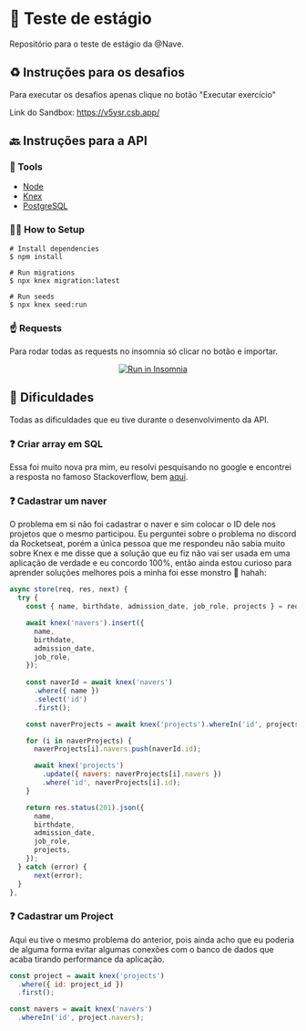 # 🧾 Teste de estágio
Repositório para o teste de estágio da @Nave.

## ♻ Instruções para os desafios
Para executar os desafios apenas clique no botão "Executar exercício"

Link do Sandbox: https://v5ysr.csb.app/

## 🔙 Instruções para a API

### 🔧 Tools
- [Node](https://nodejs.org/en/)
- [Knex](http://knexjs.org/)
- [PostgreSQL](https://www.postgresql.org)

### 👩‍💻 How to Setup
```
# Install dependencies
$ npm install
```

```
# Run migrations
$ npx knex migration:latest
```

```
# Run seeds
$ npx knex seed:run
```

### ☝ Requests
Para rodar todas as requests no insomnia só clicar no botão e importar.

<p align="center">
<a href="https://insomnia.rest/run/?label=API&uri=https%3A%2F%2Fraw.githubusercontent.com%2F404jv%2Fteste-estagio%2Fmain%2Fbackend%2FInsomnia-All_2021-03-12.json" target="_blank"><img src="https://insomnia.rest/images/run.svg" alt="Run in Insomnia"></a>
</p>

## 🔴 Dificuldades
Todas as dificuldades que eu tive durante o desenvolvimento da API.

### ❓ Criar array em SQL
Essa foi muito nova pra mim, eu resolvi pesquisando no google e encontrei a resposta no famoso Stackoverflow, bem [aqui](https://stackoverflow.com/questions/48855076/how-can-we-create-integer-array-type-column-in-knex-migration/48855765).


### ❓ Cadastrar um naver
O problema em si não foi cadastrar o naver e sim colocar o ID dele nos projetos que o mesmo participou. Eu perguntei sobre o problema no discord da Rocketseat, porém a única pessoa que me respondeu não sabia muito sobre Knex e me disse que a solução que eu fiz não vai ser usada em uma aplicação de verdade e eu concordo 100%, então ainda estou curioso para aprender soluções melhores pois a minha foi esse monstro 👻 hahah:

```js
async store(req, res, next) {
  try {
    const { name, birthdate, admission_date, job_role, projects } = req.body;

    await knex('navers').insert({
      name, 
      birthdate, 
      admission_date, 
      job_role, 
    });
    
    const naverId = await knex('navers')
      .where({ name })
      .select('id')
      .first();

    const naverProjects = await knex('projects').whereIn('id', projects);

    for (i in naverProjects) {
      naverProjects[i].navers.push(naverId.id);

      await knex('projects')
        .update({ navers: naverProjects[i].navers })
        .where('id', naverProjects[i].id);
    }

    return res.status(201).json({
      name, 
      birthdate, 
      admission_date, 
      job_role, 
      projects,
    });
  } catch (error) {
      next(error);
  }
},
```

### ❓ Cadastrar um Project
Aqui eu tive o mesmo problema do anterior, pois ainda acho que eu poderia de alguma forma evitar algumas conexões com o banco de dados que acaba tirando performance da aplicação.

```js
const project = await knex('projects')
  .where({ id: project_id })
  .first();

const navers = await knex('navers')
  .whereIn('id', project.navers);
```
